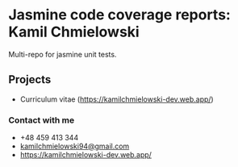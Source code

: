 # Jasmine code coverage reports: Kamil Chmielowski

Multi-repo for jasmine unit tests.

## Projects

* Curriculum vitae (https://kamilchmielowski-dev.web.app/)

### Contact with me

* +48 459 413 344
* kamilchmielowski94@gmail.com
* https://kamilchmielowski-dev.web.app/
